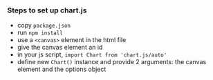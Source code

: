 ### Steps to set up chart.js
- copy `package.json`
- run `npm install`
- use a `<canvas>` element in the html file
- give the canvas element an id
- in your js script, `import Chart from 'chart.js/auto'`
- define new `Chart()` instance and provide 2 arguments: the canvas element and the options object
